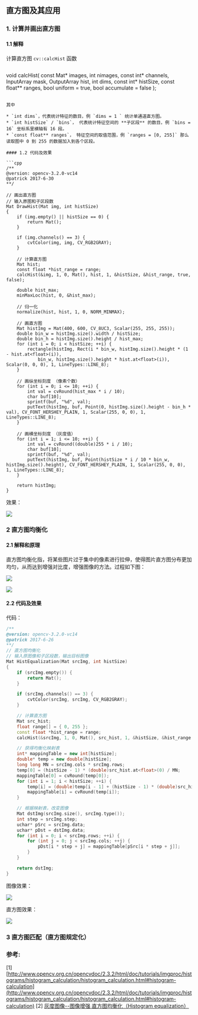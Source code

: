 ## 直方图及其应用

### 1. 计算并画出直方图

#### 1.1 解释

计算直方图 `cv::calcHist` 函数
>```
void calcHist( const Mat* images, int nimages,
                          const int* channels, InputArray mask,
                          OutputArray hist, int dims, const int* histSize,
                          const float** ranges, bool uniform = true, bool accumulate = false );
```

其中

* `int dims`，代表统计特征的数目，例 `dims = 1 ` 统计单通道直方图。
* `int histSize` / `bins`， 代表统计特征空间的 **子区段** 的数目，例 `bins = 16` 坐标系里横轴有 16 段。
* `const float** ranges`， 特征空间的取值范围，例 `ranges = [0, 255]` 那么读取图中 0 到 255 的数据加入到各个区段。

#### 1.2 代码及效果

```cpp
/**
@version: opencv-3.2.0-vc14
@patrick 2017-6-30
**/

// 画出直方图
// 输入原图和子区段数
Mat DrawHist(Mat img, int histSize)
{
	if (img.empty() || histSize == 0) {
		return Mat();
	}

	if (img.channels() == 3) {
		cvtColor(img, img, CV_RGB2GRAY);
	}

	// 计算直方图
	Mat hist;
	const float *hist_range = range;
	calcHist(&img, 1, 0, Mat(), hist, 1, &histSize, &hist_range, true, false);

	double hist_max;
	minMaxLoc(hist, 0, &hist_max);

	// 归一化
	normalize(hist, hist, 1, 0, NORM_MINMAX);

	// 画直方图
	Mat histImg = Mat(400, 600, CV_8UC3, Scalar(255, 255, 255));
	double bin_w = histImg.size().width / histSize;
	double bin_h = histImg.size().height / hist_max;
	for (int i = 0; i < histSize; ++i) {
		rectangle(histImg, Rect(i * bin_w, histImg.size().height * (1 - hist.at<float>(i)),
			bin_w, histImg.size().height * hist.at<float>(i)), Scalar(0, 0, 0), 1, LineTypes::LINE_8);
	}

	// 画纵坐标刻度 （像素个数）
	for (int i = 0; i <= 10; ++i) {
		int val = cvRound(hist_max * i / 10);
		char buf[10];
		sprintf(buf, "%d", val);
		putText(histImg, buf, Point(0, histImg.size().height - bin_h * val), CV_FONT_HERSHEY_PLAIN, 1, Scalar(255, 0, 0), 1, LineTypes::LINE_8);
	}

	// 画横坐标刻度 （灰度值）
	for (int i = 1; i <= 10; ++i) {
		int val = cvRound((double)255 * i / 10);
		char buf[10];
		sprintf(buf, "%d", val);
		putText(histImg, buf, Point(histSize * i / 10 * bin_w, histImg.size().height), CV_FONT_HERSHEY_PLAIN, 1, Scalar(255, 0, 0), 1, LineTypes::LINE_8);
	}

	return histImg;
}
```

效果：

![](https://github.com/PatrickLin1993/DIP/blob/master/histogram/pics/calc_res.png)

### 2 直方图均衡化

#### 2.1 解释和原理

直方图均衡化指，将某些图片过于集中的像素进行拉伸，使得图片直方图分布更加均匀，从而达到增强对比度，增强图像的方法。过程如下图：

![](https://github.com/PatrickLin1993/DIP/blob/master/histogram/pics/equalization_theory1.png)

![](https://github.com/PatrickLin1993/DIP/blob/master/histogram/pics/equalization_theory2.png)

#### 2.2 代码及效果

代码：

```cpp
/**
@version: opencv-3.2.0-vc14
@patrick 2017-6-26
**/
// 直方图均衡化
// 输入原图像和子区段数，输出目标图像
Mat HistEqualization(Mat srcImg, int histSize)
{
	if (srcImg.empty()) {
		return Mat();
	}

	if (srcImg.channels() == 3) {
		cvtColor(srcImg, srcImg, CV_RGB2GRAY);
	}

	// 计算直方图
	Mat src_hist;
	float range[] = { 0, 255 };
	const float *hist_range = range;
	calcHist(&srcImg, 1, 0, Mat(), src_hist, 1, &histSize, &hist_range, true, false);

	// 获得均衡化映射表
	int* mappingTable = new int[histSize];
	double* temp = new double[histSize];
	long long MN = srcImg.cols * srcImg.rows;
	temp[0] = (histSize - 1) * (double)src_hist.at<float>(0) / MN;
	mappingTable[0] = cvRound(temp[0]);
	for (int i = 1; i < histSize; ++i) {
		temp[i] = (double)temp[i - 1] + (histSize - 1) * (double)src_hist.at<float>(i) / MN;
		mappingTable[i] = cvRound(temp[i]);
	}

	// 根据映射表，改变图像
	Mat dstImg(srcImg.size(), srcImg.type());
	int step = srcImg.step;
	uchar* pSrc = srcImg.data;
	uchar* pDst = dstImg.data;
	for (int i = 0; i < srcImg.rows; ++i) {
		for (int j = 0; j < srcImg.cols; ++j) {
			pDst[i * step + j] = mappingTable[pSrc[i * step + j]];
		}
	}

	return dstImg;
}

```

图像效果：

![](https://github.com/PatrickLin1993/DIP/blob/master/histogram/pics/equalization_res1.png)

直方图效果：

![](https://github.com/PatrickLin1993/DIP/blob/master/histogram/pics/equalization_res2.png)

### 3 直方图匹配（直方图规定化）

### 参考:
[1] [http://www.opencv.org.cn/opencvdoc/2.3.2/html/doc/tutorials/imgproc/histograms/histogram_calculation/histogram_calculation.html#histogram-calculation](http://www.opencv.org.cn/opencvdoc/2.3.2/html/doc/tutorials/imgproc/histograms/histogram_calculation/histogram_calculation.html#histogram-calculation)
[2] [灰度图像--图像增强 直方图均衡化（Histogram equalization）](http://blog.csdn.net/tonyshengtan/article/details/43448787)
